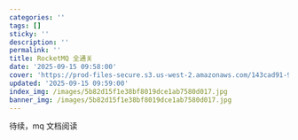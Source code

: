 ```yaml
---
categories: ''
tags: []
sticky: ''
description: ''
permalink: ''
title: RocketMQ 全通关
date: '2025-09-15 09:58:00'
cover: 'https://prod-files-secure.s3.us-west-2.amazonaws.com/143cad91-961b-48b0-82dc-78fbb6eb5abe/5b105eb9-fd5e-43e3-be11-a43759284d83/wallhaven-6lq3m7.jpg?X-Amz-Algorithm=AWS4-HMAC-SHA256&X-Amz-Content-Sha256=UNSIGNED-PAYLOAD&X-Amz-Credential=ASIAZI2LB4663EFDRXO3%2F20250918%2Fus-west-2%2Fs3%2Faws4_request&X-Amz-Date=20250918T080046Z&X-Amz-Expires=3600&X-Amz-Security-Token=IQoJb3JpZ2luX2VjED4aCXVzLXdlc3QtMiJIMEYCIQDtMFU1uq3mQRfXLWtVXM6zrGyq%2F4zpiFGv6SHxPKzUTwIhAPZsNHY0YDxmQ4tocSjbeDoVPXWMCIO5Wtpa7HSKiR00KogECLf%2F%2F%2F%2F%2F%2F%2F%2F%2F%2FwEQABoMNjM3NDIzMTgzODA1IgyYPiJjLCUqbGbgukwq3ANqwoA3Jgt1mHPQsNVicAiPUrhNWsgnARejOPTmVCphVbHiBDx3pAx%2FpN4aXrzU7yTQBiDa0n5vtVl8PhYYgiz%2B4ykN%2Bbq3iPeWOWBpjQ0jqdT6GhL0%2Fv%2BMigpuCzsxktgYTMqypBeM8YU%2Fxru8YHw0o6cPjLUWtuFTOsI5Srbp9PFg3RXmxDWHsOYz4yZrFbtqBC20ammaUdWleiX3x%2FfrY0vP%2BZxR8h%2FiNd1%2F2nAyiCpGxvXMVNFoSVVhXJOc86nAT%2FUs%2FGOy75ENtQ%2F4fG%2FcgHEcbEKotrus%2FigudpK4p6Tr%2FAarZxBemUnzryfUNMYuFdcyZmC%2BTXocP9GCpxe7BscwB8E4Akbsv2we2%2BS8PU6NlO%2B8UkXoEfxR%2Bn0sQTltM%2FnwWjgZm9wjOCPQP6VxlIgp5g8eMnRJNNRuBOa1yF%2FA4N%2Fld8FJvhhzaLdFUpRYQvArxENv8zGMTjY6XtfJN2MNKMwGOH8EpQwtNXDaMqmy%2FaeBGq5oFO8e5x1Z2PGnnwZNOxO%2BbjG3J4g%2BR6pgxwxxFcQPHev7X%2BlXuV1PMiixh%2B%2BYNAvnQHYYcnhw0aPpx6Bx2XLTyhY4AESxVwJUt7Jpjfzt8TyhzedArbuBccX17pzE0oMdm5T7cjCgua7GBjqkARg6iXyDskH49vFYDHa%2B9Qc9N98NZlqjqwgp%2Fr%2BinQsWQt3QyECPNJV3MsQHFFwakzk4izrd7djBE8spe%2BiX%2FDgCn8fVLQUONWh%2BwRLM8okuFKPDNzhzrzkarFpVGSnJw1l%2BfdYZa2O0ehYSwB%2F9aOs%2BLwzdwUbrdQDT5Ee%2F89xstwrSAt79F6aty2cHAWgQ1ExI%2F3pPtP2zzzK0KNZc4C3SwaLf&X-Amz-Signature=3ea122f84a7081e5fb0e00941cd87c865c14088c1b4e030ee43cb02d8696e3ca&X-Amz-SignedHeaders=host&x-amz-checksum-mode=ENABLED&x-id=GetObject'
updated: '2025-09-15 09:59:00'
index_img: /images/5b82d15f1e38bf8019dce1ab7580d017.jpg
banner_img: /images/5b82d15f1e38bf8019dce1ab7580d017.jpg
---
```


待续，mq 文档阅读

